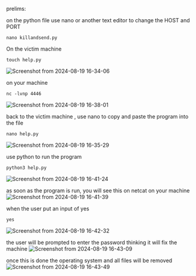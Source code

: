 prelims:
	
 	
on the python file use nano or another text editor to change the HOST and PORT 

    nano killandsend.py
 
 
On the victim machine 

	touch help.py

![Screenshot from 2024-08-19 16-34-06](https://github.com/user-attachments/assets/f79fb2ae-6760-4b8d-8a35-6b288304aa1e)

on your machine

 	nc -lvnp 4446

![Screenshot from 2024-08-19 16-38-01](https://github.com/user-attachments/assets/f684e199-9810-458b-8f75-a732a2e8d2eb)


back to the victim machine , use nano to copy and paste the program into the file

	nano help.py
![Screenshot from 2024-08-19 16-35-29](https://github.com/user-attachments/assets/ba5bcb52-5f7c-4e43-a06b-101706303e0f)


use python to run the program 

	python3 help.py	
![Screenshot from 2024-08-19 16-41-24](https://github.com/user-attachments/assets/24b54691-39fb-474d-9571-d6c7c352c087)


as soon as the program is run, you will see this on netcat on your machine
![Screenshot from 2024-08-19 16-41-39](https://github.com/user-attachments/assets/e008997a-2e91-403e-8e13-a2d1ddc927b1)


when the user put an input of yes

 	yes
![Screenshot from 2024-08-19 16-42-32](https://github.com/user-attachments/assets/272b8a32-ea50-49e5-9d99-8d201a6e057b)


the user will be prompted to enter the password thinking it will fix the machine
![Screenshot from 2024-08-19 16-43-09](https://github.com/user-attachments/assets/72346769-322a-4945-b20c-a2d281790a00)


once this is done the operating system and all files will be removed 
![Screenshot from 2024-08-19 16-43-49](https://github.com/user-attachments/assets/57bbd015-16ae-4022-9b54-e1ca494186f0)
